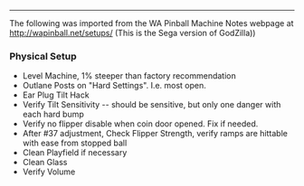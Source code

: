 ***
The following was imported from the WA Pinball Machine Notes webpage at http://wapinball.net/setups/
(This is the Sega version of GodZilla))
### Physical Setup
-   Level Machine, 1% steeper than factory recommendation
-   Outlane Posts on "Hard Settings". I.e. most open.
-   Ear Plug Tilt Hack
-   Verify Tilt Sensitivity -- should be sensitive, but only one danger with each hard bump
-   Verify no flipper disable when coin door opened. Fix if needed.
-   After #37 adjustment, Check Flipper Strength, verify ramps are hittable with ease from stopped ball
-   Clean Playfield if necessary
-   Clean Glass
-   Verify Volume

